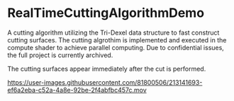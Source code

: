 # RealTimeCuttingAlgorithmDemo
A cutting algorithm utilizing the Tri-Dexel data structure to fast construct cutting surfaces. The cutting algrothim is implemented and executed in the compute shader to achieve parallel computing. Due to confidential issues, the full project is currently archived.





The cutting surfaces appear immediately after the cut is performed.





https://user-images.githubusercontent.com/81800506/213141693-ef6a2eba-c52a-4a8e-92be-2f4abfbc457c.mov



